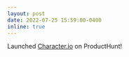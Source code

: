 ```yaml
---
layout: post
date: 2022-07-25 15:59:00-0400
inline: true
---
```


Launched <a href = "https://www.producthunt.com/posts/character-io">Character.io</a> on ProductHunt!
